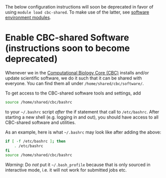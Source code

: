 <div class="alert alert-warning" role="alert">
The below configuration instructions will soon be deprecated in favor of using <code>module load cbc-shared</code>.  To make use of the latter, see <a href="{{ '/software/software-available-modules.html' | relative_url }}">software environment modules</a>.
</div>

# Enable CBC-shared Software (instructions soon to become deprecated)

Whenever we in the [Computational Biology Core (CBC)](http://cbc.ucsf.edu/) installs and/or update scientific software, we do it such that it can be shared with everyone.  You can find them all under `/home/shared/cbc/software/`.

To get access to the CBC-shared software tools and settings, add
```sh
source /home/shared/cbc/bashrc
```
to your `~/.bashrc` script _after_ the if statement that call to `/etc/bashrc`.  After starting a new shell (e.g. logging in and out), you should have access to all CBC-shared software and utilities.

As an example, here is what `~/.bashrc` may look like after adding the above:
```sh
if [ -f /etc/bashrc ]; then
	. /etc/bashrc
fi
source /home/shared/cbc/bashrc
```


_Warning_: Do *not* put it `~/.bash_profile` because that is only sourced in interactive mode, i.e. it will not work for submitted jobs etc.

